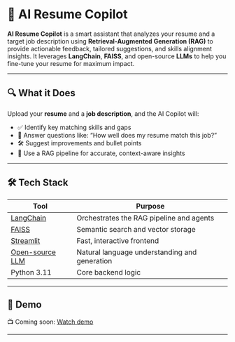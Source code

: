 # 🧠 AI Resume Copilot

**AI Resume Copilot** is a smart assistant that analyzes your resume and a target job description using **Retrieval-Augmented Generation (RAG)** to provide actionable feedback, tailored suggestions, and skills alignment insights. It leverages **LangChain**, **FAISS**, and open-source **LLMs** to help you fine-tune your resume for maximum impact.

---

## 🔍 What it Does

Upload your **resume** and a **job description**, and the AI Copilot will:
- ✅ Identify key matching skills and gaps
- 💬 Answer questions like: “How well does my resume match this job?”
- 🛠 Suggest improvements and bullet points
- 🧠 Use a RAG pipeline for accurate, context-aware insights

---

## 🛠 Tech Stack

| Tool | Purpose |
|------|---------|
| [LangChain](https://www.langchain.com/) | Orchestrates the RAG pipeline and agents |
| [FAISS](https://github.com/facebookresearch/faiss) | Semantic search and vector storage |
| [Streamlit](https://streamlit.io/) | Fast, interactive frontend |
| [Open-source LLM](https://huggingface.co/models) | Natural language understanding and generation |
| Python 3.11 | Core backend logic |

---

## 🚀 Demo

📺 Coming soon: [Watch demo](#)  
<!-- 🌐 Try it live: [Streamlit Share](#) *(optional)* -->

---

##
